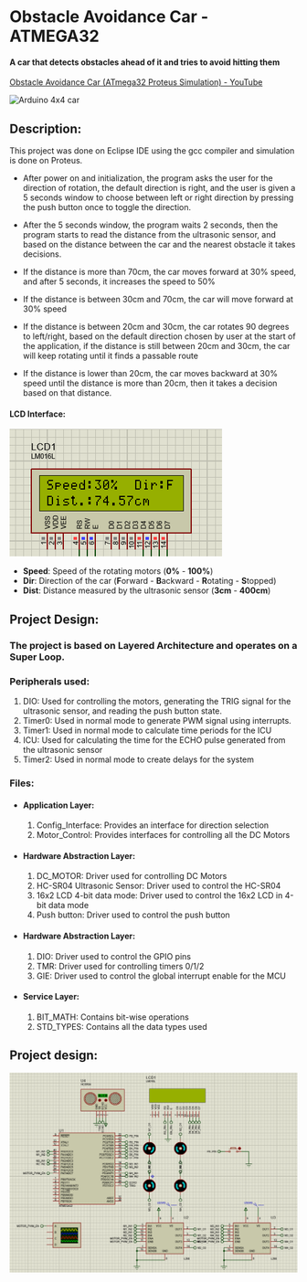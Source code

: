 

# Obstacle Avoidance Car - ATMEGA32
#### A car that detects obstacles ahead of it and tries to avoid hitting them

[Obstacle Avoidance Car (ATmega32 Proteus Simulation) - YouTube](https://www.youtube.com/watch?v=qatJDsOZP04&list=PLC3Wwc_IeCN8d-kV1xPaiXWGpabYQGxY_&index=8)

![Arduino 4x4 car](https://botland.store/blog/wp-content/uploads/2022/07/robot-arduino-rc.jpg)

## Description:

 This project was done on Eclipse IDE using the gcc compiler and simulation is done on Proteus.



- After power on and initialization, the program asks the user for the direction of rotation, the default direction is right, and the user is given a 5 seconds window to choose between left or right direction by pressing the push button once to toggle the direction.

- After the 5 seconds window, the program waits 2 seconds, then the program starts to read the distance from the ultrasonic sensor, and based on the distance between the car and the nearest obstacle it takes decisions.
- If the distance is more than 70cm, the car moves forward at 30% speed, and after 5 seconds, it increases the speed to 50%
- If the distance is between 30cm and 70cm, the car will move forward at 30% speed
- If the distance is between 20cm and 30cm, the car rotates 90 degrees to left/right, based on the default direction chosen by user at the start of the application, if the distance is still between 20cm and 30cm, the car will keep rotating until it finds a passable route
- If the distance is lower than 20cm, the car moves backward at 30% speed until the distance is more than 20cm, then it takes a decision based on that distance.

 #### LCD Interface:
 ![LCD.png](https://github.com/Piistachyoo/Obstacle_Avoidance_Car/blob/main/LCD.png?raw=true)

 - **Speed**: Speed of the rotating motors (**0%** - **100%**)
 - **Dir**: Direction of the car (**F**orward - **B**ackward - **R**otating - **S**topped)
 - **Dist**: Distance measured by the ultrasonic sensor (**3cm** - **400cm**)

## Project Design:
### The project is based on Layered Architecture and operates on a Super Loop.

### Peripherals used:

 1. DIO: Used for controlling the motors, generating the TRIG signal for the ultrasonic sensor, and reading the push button state.
 2. Timer0: Used in normal mode to generate PWM signal using interrupts.
 3. Timer1: Used in normal mode to calculate time periods for the ICU
 4. ICU: Used for calculating the time for the ECHO pulse generated from the ultrasonic sensor
 5. Timer2: Used in normal mode to create delays for the system

### Files:
- #### Application Layer:
	1. Config_Interface: Provides an interface for direction selection
	2. Motor_Control: Provides interfaces for controlling all the DC Motors
 - #### Hardware Abstraction Layer:
	 1. DC_MOTOR: Driver used for controlling DC Motors 
	 2. HC-SR04 Ultrasonic Sensor: Driver used to control the HC-SR04
	 3. 16x2 LCD 4-bit data mode: Driver used to control the 16x2 LCD in 4-bit data mode
	 4. Push button: Driver used to control the push button
 - #### Hardware Abstraction Layer:
	 1. DIO: Driver used to control the GPIO pins
	 2. TMR: Driver used for controlling timers 0/1/2
	 3. GIE: Driver used to control the global interrupt enable for the MCU
- #### Service Layer:
	1. BIT_MATH: Contains bit-wise operations
	2. STD_TYPES: Contains all the data types used
## Project design:

![Project Design](https://github.com/Piistachyoo/Obstacle_Avoidance_Car/blob/main/design.png?raw=true)

  
